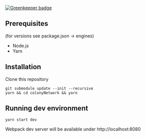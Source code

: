 [![Greenkeeper badge](https://badges.greenkeeper.io/JoinColony/colonyDapp.svg?token=ab5cc1c9b3fffa7f098e11807727fd68e5811838df8b7240c9dbd1c54f424c48&ts=1510794087610)](https://greenkeeper.io/)

## Prerequisites
(for versions see package.json -> engines)
* Node.js
* Yarn

## Installation
Clone this repository

```
git submodule update --init --recursive
yarn && cd colonyNetwork && yarn
```

## Running dev environment

```
yarn start dev
```

Webpack dev server will be available under http://localhost:8080

